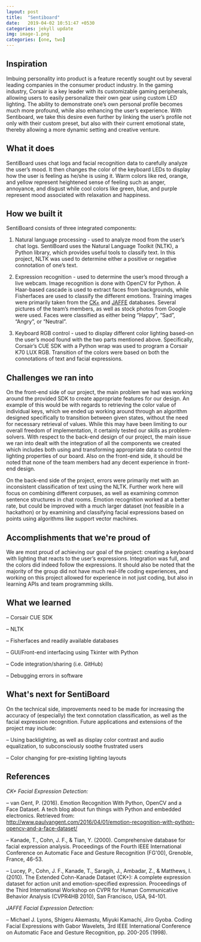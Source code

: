 ```yaml
---
layout: post
title:  "Sentiboard"
date:   2019-04-02 10:51:47 +0530
categories: jekyll update
img: image-1.png
categories: [one, two]
---
```

## Inspiration

Imbuing personality into product is a feature recently sought out by several leading companies in the consumer product industry. In the gaming industry, Corsair is a key leader with its customizable gaming peripherals, allowing users to easily personalize their own gear using custom LED lighting. The ability to demonstrate one’s own personal profile becomes much more profound, while also enhancing the user’s experience. With Sentiboard, we take this desire even further by linking the user’s profile not only with their custom preset, but also with their current emotional state, thereby allowing a more dynamic setting and creative venture.


## What it does

SentiBoard uses chat logs and facial recognition data to carefully analyze the user’s mood. It then changes the color of the keyboard LEDs to display how the user is feeling as he/she is using it. Warm colors like red, orange, and yellow represent heightened sense of feeling such as anger, annoyance, and disgust while cool colors like green, blue, and purple represent mood associated with relaxation and happiness.


## How we built it

SentiBoard consists of three integrated components:

1) Natural language processing - used to analyze mood from the user’s chat logs. SentiBoard uses the Natural Language Toolkit (NLTK), a Python library, which provides useful tools to classify text. In this project, NLTK was used to determine either a positive or negative connotation of one’s text.

2) Expression recognition - used to determine the user’s mood through a live webcam. Image recognition is done with OpenCV for Python. A Haar-based cascade is used to extract faces from backgrounds, while Fisherfaces are used to classify the different emotions. Training images were primarily taken from the [CK+](http://www.consortium.ri.cmu.edu/ckagree/) and [JAFFE](http://www.kasrl.org/jaffe.html) databases. Several pictures of the team’s members, as well as stock photos from Google were used. Faces were classified as either being “Happy”, “Sad”, “Angry”, or “Neutral”.

3) Keyboard RGB control - used to display different color lighting based-on the user’s mood found with the two parts mentioned above. Specifically, Corsair’s CUE SDK with a Python wrap was used to program a Corsair K70 LUX RGB. Transition of the colors were based on both the connotations of text and facial expressions.


## Challenges we ran into

On the front-end side of our project, the main problem we had was working around the provided SDK to create appropriate features for our design. An example of this would be with regards to retrieving the color value of individual keys, which we ended up working around through an algorithm designed specifically to transition between given states, without the need for necessary retrieval of values. While this may have been limiting to our overall freedom of implementation, it certainly tested our skills as problem-solvers. With respect to the back-end design of our project, the main issue we ran into dealt with the integration of all the components we created which includes both using and transforming appropriate data to control the lighting properties of our board. Also on the front-end side, it should be noted that none of the team members had any decent experience in front-end design.

On the back-end side of the project, errors were primarily met with an inconsistent classification of text using the NLTK. Further work here will focus on combining different corpuses, as well as examining common sentence structures in chat rooms. Emotion recognition worked at a better rate, but could be improved with a much larger dataset (not feasible in a hackathon) or by examining and classifying facial expressions based on points using algorithms like support vector machines.


## Accomplishments that we're proud of

We are most proud of achieving our goal of the project: creating a keyboard with lighting that reacts to the user’s expressions. Integration was full, and the colors did indeed follow the expressions. It should also be noted that the majority of the group did not have much real-life coding experiences, and working on this project allowed for experience in not just coding, but also in learning APIs and team programming skills.


## What we learned

– Corsair CUE SDK

– NLTK

– Fisherfaces and readily available databases

– GUI/Front-end interfacing using Tkinter with Python

– Code integration/sharing (i.e. GitHub)

– Debugging errors in software


## What's next for SentiBoard

On the technical side, improvements need to be made for increasing the accuracy of (especially) the text connotation classification, as well as the facial expression recognition. Future applications and extensions of the project may include:

– Using backlighting, as well as display color contrast and audio equalization, to subconsciously soothe frustrated users

– Color changing for pre-existing lighting layouts


## References

_CK+ Facial Expression Detection:_

– van Gent, P. (2016). Emotion Recognition With Python, OpenCV and a Face Dataset. A tech blog about fun things with Python and embedded electronics. Retrieved from:
http://www.paulvangent.com/2016/04/01/emotion-recognition-with-python-opencv-and-a-face-dataset/

– Kanade, T., Cohn, J. F., & Tian, Y. (2000). Comprehensive database for facial expression analysis. Proceedings of the Fourth IEEE International Conference on Automatic Face and Gesture Recognition (FG'00), Grenoble, France, 46-53.

– Lucey, P., Cohn, J. F., Kanade, T., Saragih, J., Ambadar, Z., & Matthews, I. (2010). The Extended Cohn-Kanade Dataset (CK+): A complete expression dataset for action unit and emotion-specified expression. Proceedings of the Third International Workshop on CVPR for Human Communicative Behavior Analysis (CVPR4HB 2010), San Francisco, USA, 94-101.

_JAFFE Facial Expression Detection:_

– Michael J. Lyons, Shigeru Akemastu, Miyuki Kamachi, Jiro Gyoba.
Coding Facial Expressions with Gabor Wavelets, 3rd IEEE International Conference on Automatic Face and Gesture Recognition, pp. 200-205 (1998).
